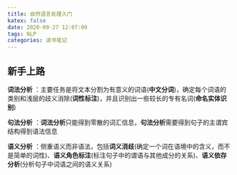 ```yaml
---
title: 自然语言处理入门
katex: false
date: 2020-09-27 12:07:09
tags: NLP
categories: 读书笔记
---
```


## 新手上路

**词法分析** ：主要任务是将文本分割为有意义的词语(**中文分词**)，确定每个词语的类别和浅层的歧义消除(**词性标注**)，并且识别出一些较长的专有名词(**命名实体识别**)

**句法分析** ：**词法分析**只能得到零散的词汇信息，**句法分析**需要得到句子的主谓宾结构得到语法信息

**语义分析** ：侧重语义而非语法，包括**词义消歧**(确定一个词在语境中的含义，而不是简单的词性)、**语义角色标注**(标注句子中的谓语与其他成分的关系)、**语义依存分析**(分析句子中词语之间的语义关系)

<!-- more -->
